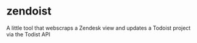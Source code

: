 # zendoist
A little tool that webscraps a Zendesk view and updates a Todoist project via the Todist API 
